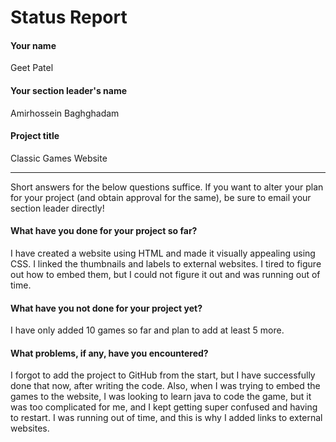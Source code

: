 # Status Report

#### Your name

Geet Patel

#### Your section leader's name

Amirhossein  Baghghadam

#### Project title

Classic Games Website

***

Short answers for the below questions suffice. If you want to alter your plan for your project (and obtain approval for the same), be sure to email your section leader directly!

#### What have you done for your project so far?

I have created a website using HTML and made it visually appealing using CSS. I linked the thumbnails and labels to external websites. I tired to figure out how to embed them, but I could not figure it out and was running out of time.

#### What have you not done for your project yet?

I have only added 10 games so far and plan to add at least 5 more.

#### What problems, if any, have you encountered?

I forgot to add the project to GitHub from the start, but I have successfully done that now, after writing the code. Also, when I was trying to embed the games to the website, I was looking to learn java to code the game, but it was too complicated for me, and I kept getting super confused and having to restart. I was running out of time, and this is why I added links to external websites.
